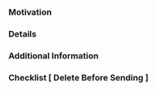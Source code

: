 ### Motivation
<!--
Explain why this Pull Request was created.
Describe the problem or task that motivated the change.

Be clear and direct. Avoid bullet points; use a short paragraph explaining the context and the reason behind the change.

Example:
This Pull Request addresses a recurring login failure issue affecting certain user sessions. It was triggered by recent changes in the session handling mechanism introduced in version 2.1.0.
-->

### Details
<!--
Describe the technical solution implemented in this PR.
Focus on what was changed and why.

Use paragraph form instead of lists. Emphasize how the solution works and highlight any significant logic, refactoring decisions, or edge cases handled.

Example:
The session validation logic was updated to check token freshness before attempting a user lookup. Additionally, the login controller now triggers a session regeneration on every successful login, improving overall security. Tests were rewritten to cover both the happy path and failure scenarios involving expired tokens.
-->

### Additional Information
<!--
Add any extra relevant information, such as environment variable changes, database migrations, or documentation updates.

Use full sentences and keep the section concise but informative.

Example:
To support the new functionality, two new environment variables were added: `JWT_SECRET` and `JWT_TTL`. Make sure to define these in the `.env` file before running the application. No DB migrations were required for this change.
-->

### Checklist [ Delete Before Sending ]
<!--
Make sure all of these are completed before submitting the PR.
Every new feature or bug fix *must* come with its own test coverage.
If something isn't done, explain why in a comment.

- [ ] Code was tested locally in a clean environment.
- [ ] New features or bug fixes include corresponding unit or integration tests.
- [ ] All tests (old + new) are passing.
- [ ] The implementation follows our code style and architectural guidelines.
- [ ] No unrelated code changes, formatting fixes, or commented-out code were included.
- [ ] Documentation (README, inline docs, or external references) was updated if needed.
-->
